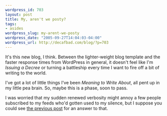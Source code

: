 ```yaml
--- 
wordpress_id: 703
layout: post
title: My, aren't we posty?
tags: 
- asides
wordpress_slug: my-arent-we-posty
wordpress_date: "2005-09-27T14:04:03-04:00"
wordpress_url: http://decafbad.com/blog/?p=703
---
```

It's this new blog, I think.  Between the lighter-weight blog template and the faster response times from WordPress in general, it doesn't feel like I'm *Issuing a Decree* or turning a battleship every time I want to fire off a bit of writing to the world.  

I've got a lot of little things I've been *Meaning to Write About*, all pent up in my little pea brain.  So, maybe this is a phase, soon to pass.

I was worried that my sudden renewed verbosity might annoy a few people subscribed to my feeds who'd gotten used to my silence, but I suppose you could see [the previous post](http://decafbad.com/blog/2005/09/27/on-attempted-conversions-via-blog-comment) for an answer to that.
